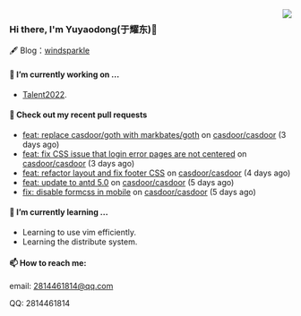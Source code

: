 <img align="right" src="https://github-readme-stats.vercel.app/api?username=leo220yuyaodog&show_icons=true&icon_color=805AD5&text_color=718096&bg_color=ffffff&hide_title=true" />

### Hi there, I'm Yuyaodong(于耀东)👋
🖋 Blog：[windsparkle](https://blog.windsparkle.top)
#### 🔭 I’m currently working on ...
- [Talent2022](https://github.com/casbin/Talent2022).

#### 🔨 Check out my recent pull requests

- [feat: replace casdoor/goth with markbates/goth](https://github.com/casdoor/casdoor/pull/1374) on [casdoor/casdoor](https://github.com/casdoor/casdoor) (3 days ago)
- [feat: fix CSS issue that login error pages are not centered](https://github.com/casdoor/casdoor/pull/1371) on [casdoor/casdoor](https://github.com/casdoor/casdoor) (3 days ago)
- [feat: refactor layout and fix footer CSS](https://github.com/casdoor/casdoor/pull/1370) on [casdoor/casdoor](https://github.com/casdoor/casdoor) (4 days ago)
- [feat: update to antd 5.0](https://github.com/casdoor/casdoor/pull/1362) on [casdoor/casdoor](https://github.com/casdoor/casdoor) (5 days ago)
- [fix: disable formcss in mobile](https://github.com/casdoor/casdoor/pull/1359) on [casdoor/casdoor](https://github.com/casdoor/casdoor) (5 days ago)

#### 🌱 I’m currently learning ...
- Learning to use vim efficiently.
- Learning the distribute system.

#### 📫 How to reach me:
email: 2814461814@qq.com

QQ: 2814461814
